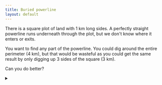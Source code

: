 ```yaml
---
title: Buried powerline
layout: default
---
```


There is a square plot of land with 1 km long sides. A perfectly straight
powerline runs underneath through the plot, but we don't know where it enters
or exits.

You want to find any part of the powerline. You could dig around the entire
perimeter (4 km), but that would be wasteful as you could get the same result
by only digging up 3 sides of the square (3 km).

Can you do better?

<details><summary></summary>

We can trivially do better by cutting an X through the plot, cutting lines
from opposite corners. This gives a length of $$ 2 \sqrt{2} \approx 2.83 $$ km.

We can do better by cutting two adjacent sides, then cutting a line from the
opposite corner to the center.
This gives a length of $$ 2 + \frac{\sqrt{2}}{2} \approx 2.71 $$ km.

We can improve this slightly by bringing in the two lines along the side until
they meet at 120 degrees:

![Buried powerline]({{ 'images/buried_powerline_solution.png' | relative_url }})

The short diagonal has a length of $$ a = \frac{\sqrt{2}}{2} $$.
This gives a total length of
$$ 2 \frac{2 a}{\sqrt{3}} + 2 a - \frac{a}{\sqrt{3}} \approx 2.64 $$ km.

(This may not be optimal.)

</details>
